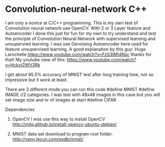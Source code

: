 # Convolution-neural-network C++
I am only a novice at C/C++ programming. 
This is my own test of Convolution neural network use OpenCV. With 2 or 3 Layer feature and Autoencoder
I done this just for fun for my own to try understand and test the principle of Convolution Neural Network 
with supervised learning and unsupervied learning. I was use Denoising Autoencoder here used for feature unsupervised learning. 
A good explanation by this guy: Hugo Larochelle https://www.youtube.com/watch?v=FzS3tMl4Nsc thanks for that! 
My youtube view of this: https://www.youtube.com/watch?v=Hckvt2WV3Rk

I get about 95.5% accuracy of MNIST test after loog training time, not so impressive but it work at least.

There are 3 different mode you can run this code
#define MNIST
#define IMAGE //2 categories. I was test with 48x48 images in this case but you will set image size and nr of images at start
#define CIFAR 

Dependencies
1. OpenCV
I was use this way to install OpenCV
http://milq.github.io/install-opencv-ubuntu-debian/

2. MNIST data set download to program root folder. http://yann.lecun.com/exdb/mnist/
